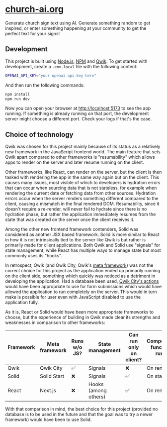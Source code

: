 # [church-ai.org](https://church-ai.org)

Generate church sign text using AI. Generate something random to get inspired, or enter something happening at your community to get the perfect text for your signs!

## Development

This project is built using [Node.js](https://nodejs.org), [NPM](https://npmjs.com) and [Qwik](https://qwik.dev). To get started with development, create a `.env.local` file with the following content:

```sh
OPENAI_API_KEY="your openai api key here"
```

And then run the following commands:

```sh
npm install
npm run dev
```

Now you can open your browser at [http://localhost:5173](http://localhost:5173) to see the app running. If something is already running on that port, the development server might choose a different port. Check your logs if that's the case.

## Choice of technology

Qwik was chosen for this project mainly because of its status as a relatively new framework in the JavaScript frontend world. The main feature that sets Qwik apart compared to other frameworks is "resumability" which allows apps to render on the server and later resume running on the client.

Other frameworks, like React, can render on the server, but the client is then tasked with rendering the app in the same way again but on the client. This causes many issues, most visible of which to developers is hydration errors that can occur when sourcing data that is not stateless, for example when rendering the current date or fetching data from other sources. Hydration errors occur when the server renders something different compared to the client, causing a mismatch in the final rendered DOM. Resumability, since it doesn't require a re-render, will never fail to hydrate since there is no hydration phase, but rather the application immediately resumes from the state that was created on the server once the client receives it.

Among the other new frontend framework contenders, Solid was considered as another JSX based framework. Solid is more similar to React in how it is not intrinsically tied to the server like Qwik is but rather is primarily made for client applications. Both Qwik and Solid use "signals" for state management, while React has multiple ways to manage state but most commonly uses its "hooks".

In retrospect, Qwik (and Qwik City, Qwik's [meta framework](https://prismic.io/blog/javascript-meta-frameworks-ecosystem)) was not the correct choice for this project as the application ended up primarily running on the client side, something which quickly was noticed as a detriment in developing the application. Had a database been used, [Qwik City's actions](https://qwik.dev/docs/action/#routeaction) would have been appropriate to use for form submissions which would have allowed the application to run completely on the server. This would in turn make is possible for user even with JavaScript disabled to use the application fully.

As it is, React or Solid would have been more appropriate frameworks to choose, but the experience of building in Qwik made clear its strengths and weaknesses in comparison to other frameworks:

| Framework | Meta framework | Runs w/o JS? | State management     | Can run only on client? | Component function runs |
| --------- | -------------- | ------------ | -------------------- | ----------------------- | ----------------------- |
| Qwik      | Qwik City      | ✅           | Signals              | ❌                      | On render               |
| Solid     | Solid Start    | ❌           | Signals              | ✅                      | On start                |
| React     | Next.js        | ❌           | Hooks (among others) | ✅                      | On render               |

With that comparison in mind, the best choice for this project (provided no database is to be used in the future and that the goal was to try a newer framework) would have been to use Solid.
